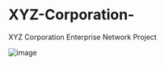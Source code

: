 # XYZ-Corporation-
XYZ Corporation Enterprise Network Project


![image](https://github.com/user-attachments/assets/2b6389ec-d18f-42e7-9c1f-264918bac0d1)

